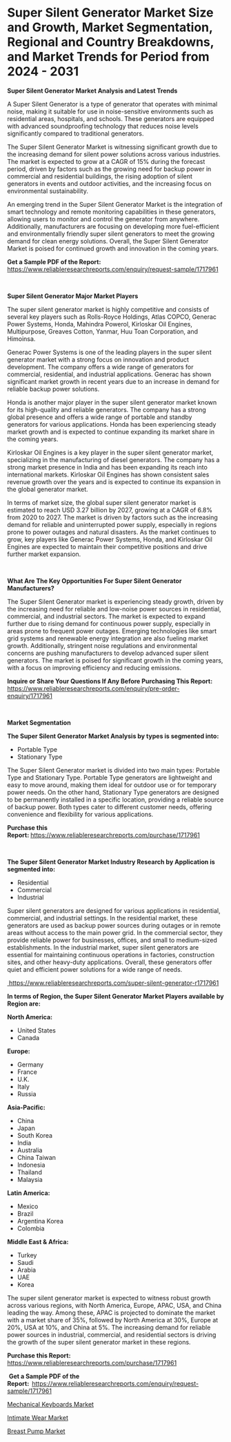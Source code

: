 <p><h1>Super Silent Generator Market Size and Growth, Market Segmentation, Regional and Country Breakdowns, and Market Trends for Period from 2024 -  2031</h1></p><p><strong>Super Silent Generator Market Analysis and Latest Trends</strong></p>
<p><p>A Super Silent Generator is a type of generator that operates with minimal noise, making it suitable for use in noise-sensitive environments such as residential areas, hospitals, and schools. These generators are equipped with advanced soundproofing technology that reduces noise levels significantly compared to traditional generators.</p><p>The Super Silent Generator Market is witnessing significant growth due to the increasing demand for silent power solutions across various industries. The market is expected to grow at a CAGR of 15% during the forecast period, driven by factors such as the growing need for backup power in commercial and residential buildings, the rising adoption of silent generators in events and outdoor activities, and the increasing focus on environmental sustainability.</p><p>An emerging trend in the Super Silent Generator Market is the integration of smart technology and remote monitoring capabilities in these generators, allowing users to monitor and control the generator from anywhere. Additionally, manufacturers are focusing on developing more fuel-efficient and environmentally friendly super silent generators to meet the growing demand for clean energy solutions. Overall, the Super Silent Generator Market is poised for continued growth and innovation in the coming years.</p></p>
<p><strong>Get a Sample PDF of the Report:&nbsp;</strong> <a href="https://www.reliableresearchreports.com/enquiry/request-sample/1717961">https://www.reliableresearchreports.com/enquiry/request-sample/1717961</a></p>
<p>&nbsp;</p>
<p><strong>Super Silent Generator Major Market Players</strong></p>
<p><p>The super silent generator market is highly competitive and consists of several key players such as Rolls-Royce Holdings, Atlas COPCO, Generac Power Systems, Honda, Mahindra Powerol, Kirloskar Oil Engines, Multipurpose, Greaves Cotton, Yanmar, Huu Toan Corporation, and Himoinsa.</p><p>Generac Power Systems is one of the leading players in the super silent generator market with a strong focus on innovation and product development. The company offers a wide range of generators for commercial, residential, and industrial applications. Generac has shown significant market growth in recent years due to an increase in demand for reliable backup power solutions.</p><p>Honda is another major player in the super silent generator market known for its high-quality and reliable generators. The company has a strong global presence and offers a wide range of portable and standby generators for various applications. Honda has been experiencing steady market growth and is expected to continue expanding its market share in the coming years.</p><p>Kirloskar Oil Engines is a key player in the super silent generator market, specializing in the manufacturing of diesel generators. The company has a strong market presence in India and has been expanding its reach into international markets. Kirloskar Oil Engines has shown consistent sales revenue growth over the years and is expected to continue its expansion in the global generator market.</p><p>In terms of market size, the global super silent generator market is estimated to reach USD 3.27 billion by 2027, growing at a CAGR of 6.8% from 2020 to 2027. The market is driven by factors such as the increasing demand for reliable and uninterrupted power supply, especially in regions prone to power outages and natural disasters. As the market continues to grow, key players like Generac Power Systems, Honda, and Kirloskar Oil Engines are expected to maintain their competitive positions and drive further market expansion.</p></p>
<p>&nbsp;</p>
<p><strong>What Are The Key Opportunities For Super Silent Generator Manufacturers?</strong></p>
<p><p>The Super Silent Generator market is experiencing steady growth, driven by the increasing need for reliable and low-noise power sources in residential, commercial, and industrial sectors. The market is expected to expand further due to rising demand for continuous power supply, especially in areas prone to frequent power outages. Emerging technologies like smart grid systems and renewable energy integration are also fueling market growth. Additionally, stringent noise regulations and environmental concerns are pushing manufacturers to develop advanced super silent generators. The market is poised for significant growth in the coming years, with a focus on improving efficiency and reducing emissions.</p></p>
<p><strong>Inquire or Share Your Questions If Any Before Purchasing This Report:</strong> <a href="https://www.reliableresearchreports.com/enquiry/pre-order-enquiry/1717961">https://www.reliableresearchreports.com/enquiry/pre-order-enquiry/1717961</a></p>
<p>&nbsp;</p>
<p><strong>Market Segmentation</strong></p>
<p><strong>The Super Silent Generator Market Analysis by types is segmented into:</strong></p>
<p><ul><li>Portable Type</li><li>Stationary Type</li></ul></p>
<p><p>The Super Silent Generator market is divided into two main types: Portable Type and Stationary Type. Portable Type generators are lightweight and easy to move around, making them ideal for outdoor use or for temporary power needs. On the other hand, Stationary Type generators are designed to be permanently installed in a specific location, providing a reliable source of backup power. Both types cater to different customer needs, offering convenience and flexibility for various applications.</p></p>
<p><strong>Purchase this Report:&nbsp;</strong><a href="https://www.reliableresearchreports.com/purchase/1717961">https://www.reliableresearchreports.com/purchase/1717961</a></p>
<p>&nbsp;</p>
<p><strong>The Super Silent Generator Market Industry Research by Application is segmented into:</strong></p>
<p><ul><li>Residential</li><li>Commercial</li><li>Industrial</li></ul></p>
<p><p>Super silent generators are designed for various applications in residential, commercial, and industrial settings. In the residential market, these generators are used as backup power sources during outages or in remote areas without access to the main power grid. In the commercial sector, they provide reliable power for businesses, offices, and small to medium-sized establishments. In the industrial market, super silent generators are essential for maintaining continuous operations in factories, construction sites, and other heavy-duty applications. Overall, these generators offer quiet and efficient power solutions for a wide range of needs.</p></p>
<p><a href="https://www.reliableresearchreports.com/super-silent-generator-r1717961">&nbsp;https://www.reliableresearchreports.com/super-silent-generator-r1717961</a></p>
<p><strong>In terms of Region, the Super Silent Generator Market Players available by Region are:</strong></p>
<p>
    <p> <strong> North America: </strong>
        <ul>
            <li>United States</li>
            <li>Canada</li>
        </ul>
        </p> 
    <p> <strong> Europe: </strong>
        <ul>
            <li>Germany</li>
            <li>France</li>
            <li>U.K.</li>
            <li>Italy</li>
            <li>Russia</li>
        </ul>
        </p> 
    <p> <strong> Asia-Pacific: </strong>
        <ul>
            <li>China</li>
            <li>Japan</li>
            <li>South Korea</li>
            <li>India</li>
            <li>Australia</li>
            <li>China Taiwan</li>
            <li>Indonesia</li>
            <li>Thailand</li>
            <li>Malaysia</li>
        </ul>
        </p> 
    <p> <strong> Latin America: </strong>
        <ul>
            <li>Mexico</li>
            <li>Brazil</li>
            <li>Argentina Korea</li>
            <li>Colombia</li>
        </ul>
        </p> 
    <p> <strong> Middle East & Africa: </strong>
        <ul>
            <li>Turkey</li>
            <li>Saudi</li>
            <li>Arabia</li>
            <li>UAE</li>
            <li>Korea</li>
        </ul>
    </p>
    </p>
<p><p>The super silent generator market is expected to witness robust growth across various regions, with North America, Europe, APAC, USA, and China leading the way. Among these, APAC is projected to dominate the market with a market share of 35%, followed by North America at 30%, Europe at 20%, USA at 10%, and China at 5%. The increasing demand for reliable power sources in industrial, commercial, and residential sectors is driving the growth of the super silent generator market in these regions.</p></p>
<p><strong>Purchase this Report: </strong><a href="https://www.reliableresearchreports.com/purchase/1717961">https://www.reliableresearchreports.com/purchase/1717961</a></p>
<p>&nbsp;<strong>Get a Sample PDF of the Report:&nbsp;&nbsp;</strong><a href="https://www.reliableresearchreports.com/enquiry/request-sample/1717961">https://www.reliableresearchreports.com/enquiry/request-sample/1717961</a></p>
<p><strong></strong></p>
<p><p><a href="https://www.linkedin.com/pulse/mechanical-keyboards-market-comprehensive-assessment-xk6re?trackingId=8nEYgT5bXPemPgmI3smcog%3D%3D">Mechanical Keyboards Market</a></p><p><a href="https://www.linkedin.com/pulse/intimate-wear-market-outlook-industry-overview-forecast-2024-2031-f3p8e?trackingId=SkYD3cCttQ0CSwl9TOL7pQ%3D%3D">Intimate Wear Market</a></p><p><a href="https://www.linkedin.com/pulse/breast-pump-market-exploring-share-trends-future-growth-jao6e?trackingId=KKLhcM7kjhfpi8WHnLkbiA%3D%3D">Breast Pump Market</a></p></p>